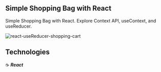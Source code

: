 ## Simple Shopping Bag with React

Simple Shopping Bag with React. Explore Context API, useContext, and useReducer.

![react-useReducer-shopping-cart](https://user-images.githubusercontent.com/43181662/160498674-1c365708-3953-40d5-8ff7-d93bb5cfdb49.png)

## Technologies

:coffee: **_React_**
